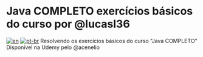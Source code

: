 # Java COMPLETO exercícios básicos do curso por @lucasl36
[![en](https://img.shields.io/badge/lang-en-blue.svg)](https://github.com/lucasl36/Curso_Java_COMPLETO_basico/blob/main/README.md)
[![pt-br](https://img.shields.io/badge/lang-pt--br-green.svg)](https://github.com/lucasl36/Curso_Java_COMPLETO_basico/blob/main/README.pt-br.md)
Resolvendo os exercícios básicos do curso "Java COMPLETO"  
Disponível na Udemy pelo @acenelio
